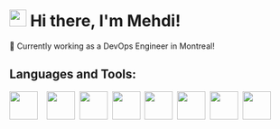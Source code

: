 # <img src="https://raw.githubusercontent.com/iampavangandhi/iampavangandhi/master/gifs/Hi.gif" width="30px"> Hi there, I'm Mehdi!

🏢 Currently working as a DevOps Engineer in Montreal!


## Languages and Tools:
<div>
  <img width=50px src="https://upload.wikimedia.org/wikipedia/commons/thumb/0/04/Terraform_Logo.svg/512px-Terraform_Logo.svg.png">&nbsp;&nbsp;&nbsp;
  <img width=50px src="https://upload.wikimedia.org/wikipedia/commons/thumb/2/24/Ansible_logo.svg/1664px-Ansible_logo.svg.png">&nbsp;
  <img width=50px src="">&nbsp;
  <img width=50px src="">&nbsp;
  <img width=50px src="">&nbsp;
  <img width=50px src="">&nbsp;
  <img width=50px src="">&nbsp;  
  <img width=50px src="">&nbsp;  
</div>

</br>

<!--
**MehdiBenIT/MehdiBenIT** is a ✨ _special_ ✨ repository because its `README.md` (this file) appears on your GitHub profile.

Here are some ideas to get you started:

- 🔭 I’m currently working on ...
- 🌱 I’m currently learning ...
- 👯 I’m looking to collaborate on ...
- 🤔 I’m looking for help with ...
- 💬 Ask me about ...
- 📫 How to reach me: ...
- 😄 Pronouns: ...
- ⚡ Fun fact: ...
-->
